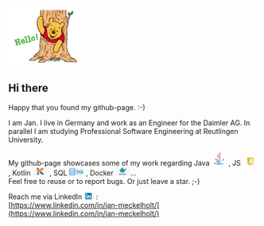 <img src="https://github.com/JanMeckelholt/JanMeckelholt/blob/main/hellowinniepooh.gif" width="150px">  

## Hi there

Happy that you found my github-page. :-)

I am Jan.
I live in Germany and work as an Engineer for the Daimler AG.
In parallel I am studying Professional Software Engineering at Reutlingen University.

My github-page showcases some of my work regarding 
Java <img src="https://github.com/JanMeckelholt/JanMeckelholt/blob/main/java.png" width="30px">
, JS <img src="https://github.com/JanMeckelholt/JanMeckelholt/blob/main/javascript.png" width="30px">
, Kotlin <img src="https://github.com/JanMeckelholt/JanMeckelholt/blob/main/kotlin.jpeg" width="30px">
, SQL <img src="https://github.com/JanMeckelholt/JanMeckelholt/blob/main/sql.jpeg" width="30px">
, Docker <img src="https://github.com/JanMeckelholt/JanMeckelholt/blob/main/docker.jpeg" width="30px">...  
Feel free to reuse or to report bugs. Or just leave a star. ;-)

Reach me via LinkedIn <img src="https://github.com/JanMeckelholt/JanMeckelholt/blob/main/linkedin.jpeg" width="20px"> :  
[https://www.linkedin.com/in/jan-meckelholt/](https://www.linkedin.com/in/jan-meckelholt/)



<!--
**JanMeckelholt/JanMeckelholt** is a ✨ _special_ ✨ repository because its `README.md` (this file) appears on your GitHub profile.

Here are some ideas to get you started:

- 🔭 I’m currently working on ...
- 🌱 I’m currently learning ...
- 👯 I’m looking to collaborate on ...
- 🤔 I’m looking for help with ...
- 💬 Ask me about ...
-  ...
- 😄 Pronouns: ...
- ⚡ Fun fact: ...
-->
